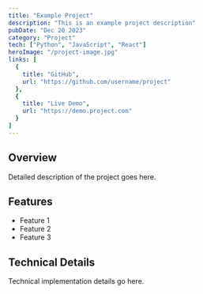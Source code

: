 ```yaml
---
title: "Example Project"
description: "This is an example project description"
pubDate: "Dec 20 2023"
category: "Project"
tech: ["Python", "JavaScript", "React"]
heroImage: "/project-image.jpg"
links: [
  {
    title: "GitHub",
    url: "https://github.com/username/project"
  },
  {
    title: "Live Demo",
    url: "https://demo.project.com"
  }
]
---
```


## Overview

Detailed description of the project goes here.

## Features

- Feature 1
- Feature 2
- Feature 3

## Technical Details

Technical implementation details go here. 